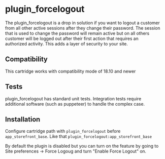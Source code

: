 # plugin_forcelogout

The plugin_forcelogout is a drop in solution if you want to logout a customer from all other active sessions after they change their password. The session that is used to change the password will remain active but on all others customer will be logged out after their first action that requires an authorized activity. This adds a layer of security to your site.

## Compatibility

This cartridge works with compatibility mode of 18.10 and newer

## Tests

plugin_forcelogout has standard unit tests. Integration tests require additional software (such as puppeteer) to handle the complex case.

## Installation
Configure cartridge path with `plugin_forcelogout` before `app_storefront_base`. Like that `plugin_forcelogout:app_storefront_base`

By default the plugin is disabled but you can turn on the feature by going to Site preferences -> Force Logoug and turn "Enable Force Logout" on.